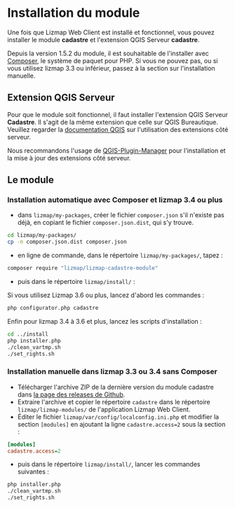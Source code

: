 # Installation du module

Une fois que Lizmap Web Client est installé et fonctionnel, vous pouvez installer le module **cadastre** et
l'extension QGIS Serveur **cadastre**.

Depuis la version 1.5.2 du module, il est souhaitable de l'installer avec [Composer](https://getcomposer.org),
le système de paquet pour PHP. Si vous ne pouvez pas, ou si vous utilisez
lizmap 3.3 ou inférieur, passez à la section sur l'installation manuelle.

## Extension QGIS Serveur

Pour que le module soit fonctionnel, il faut installer l'extension QGIS Serveur **Cadastre**.
Il s'agit de la même extension que celle sur QGIS Bureautique. Veuillez regarder la
[documentation QGIS](https://docs.qgis.org/3.16/en/docs/server_manual/plugins.html) sur l'utilisation des extensions côté
serveur.

Nous recommandons l'usage de [QGIS-Plugin-Manager](https://pypi.org/project/qgis-plugin-manager/) pour l'installation et
la mise à jour des extensions côté serveur.

## Le module

### Installation automatique avec Composer et lizmap 3.4 ou plus

* dans `lizmap/my-packages`, créer le fichier `composer.json` s'il n'existe pas
  déjà, en copiant le fichier `composer.json.dist`, qui s'y trouve.

```bash
cd lizmap/my-packages/
cp -n composer.json.dist composer.json
```

* en ligne de commande, dans le répertoire `lizmap/my-packages/`, tapez :

```bash
composer require "lizmap/lizmap-cadastre-module"
```

* puis dans le répertoire `lizmap/install/` :

Si vous utilisez Lizmap 3.6 ou plus, lancez d'abord les commandes :


```bash
php configurator.php cadastre
```

Enfin pour lizmap 3.4 à 3.6 et plus, lancez les scripts d'installation :

```bash
cd ../install
php installer.php
./clean_vartmp.sh
./set_rights.sh
```

### Installation manuelle dans lizmap 3.3 ou 3.4 sans Composer

* Télécharger l'archive ZIP de la dernière version du module cadastre dans
  [la page des releases de Github](https://github.com/3liz/lizmap-cadastre-module/releases).
* Extraire l'archive et copier le répertoire `cadastre` dans le répertoire `lizmap/lizmap-modules/` de l'application
  Lizmap Web Client.
* Éditer le fichier `lizmap/var/config/localconfig.ini.php` et modifier la section `[modules]` en ajoutant la ligne
  `cadastre.access=2` sous la section :

```ini
[modules]
cadastre.access=2
```

* puis dans le répertoire `lizmap/install/`, lancer les commandes suivantes :

```bash
php installer.php
./clean_vartmp.sh
./set_rights.sh
```
